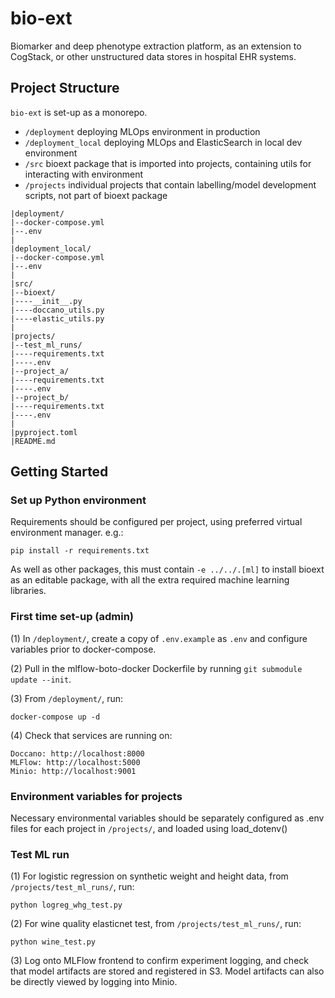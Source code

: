 # bio-ext
Biomarker and deep phenotype extraction platform, as an extension to CogStack, or other unstructured data stores in hospital EHR systems.

## Project Structure

`bio-ext` is set-up as a monorepo.

- `/deployment` deploying MLOps environment in production
- `/deployment_local` deploying MLOps and ElasticSearch in local dev environment
- `/src` bioext package that is imported into projects, containing utils for interacting with environment
- `/projects` individual projects that contain labelling/model development scripts, not part of bioext package

```
|deployment/
|--docker-compose.yml
|--.env
|
|deployment_local/
|--docker-compose.yml
|--.env
|
|src/
|--bioext/
|----__init__.py
|----doccano_utils.py
|----elastic_utils.py
|
|projects/
|--test_ml_runs/
|----requirements.txt
|----.env
|--project_a/
|----requirements.txt
|----.env
|--project_b/
|----requirements.txt
|----.env
|
|pyproject.toml
|README.md
```

## Getting Started

### Set up Python environment

Requirements should be configured per project, using preferred virtual environment manager. e.g.:
```
pip install -r requirements.txt
```
As well as other packages, this must contain `-e ../../.[ml]` to install bioext as an editable package, with all the extra required machine learning libraries.

### First time set-up (admin)

(1) In `/deployment/`, create a copy of `.env.example` as `.env` and configure variables prior to docker-compose.

(2) Pull in the mlflow-boto-docker Dockerfile by running `git submodule update --init`.

(3) From `/deployment/`, run:
```
docker-compose up -d
```

(4) Check that services are running on:
```
Doccano: http://localhost:8000
MLFlow: http://localhost:5000
Minio: http://localhost:9001
```

### Environment variables for projects

Necessary environmental variables should be separately configured as .env files for each project in `/projects/`, and loaded using load_dotenv()

### Test ML run

(1) For logistic regression on synthetic weight and height data, from `/projects/test_ml_runs/`, run:
```
python logreg_whg_test.py
```

(2) For wine quality elasticnet test, from `/projects/test_ml_runs/`, run:
```
python wine_test.py
```

(3) Log onto MLFlow frontend to confirm experiment logging, and check that model artifacts are stored and registered in S3. Model artifacts can also be directly viewed by logging into Minio.
